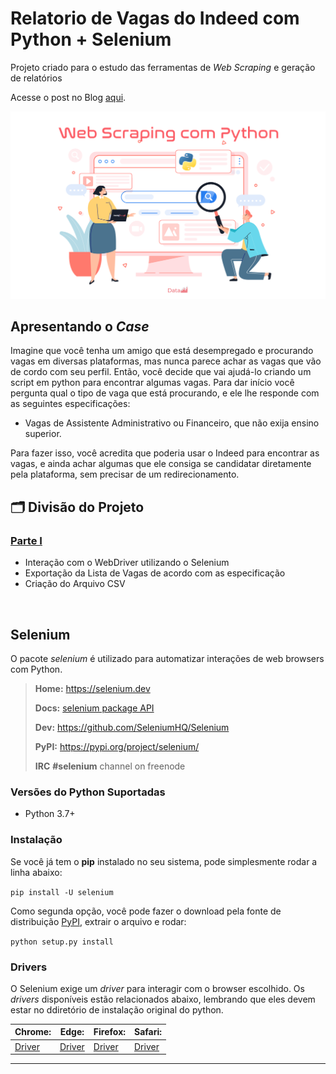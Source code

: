 # Relatorio de Vagas do Indeed com Python + Selenium

Projeto criado para o estudo das ferramentas de *Web Scraping* e geração de relatórios

Acesse o post no Blog [aqui](https://learndata.com/tutorial-relatórios-de-vagas-parte-1).

<p align="center"><img src="https://github.com/GeovanaSLima/RelatorioVagas-web-scraping/blob/main/web%20dark.png"></p>

## Apresentando o *Case*

Imagine que você tenha um amigo que está desempregado e procurando vagas em diversas plataformas, mas nunca parece achar as vagas que vão de cordo com seu perfil. Então, você decide que vai ajudá-lo criando um script em python para encontrar algumas vagas.
Para dar início você pergunta qual o tipo de vaga que está procurando, e ele lhe responde com as seguintes especificações:

* Vagas de Assistente Administrativo ou Financeiro, que não exija ensino superior.

Para fazer isso, você acredita que poderia usar o Indeed para encontrar as vagas, e ainda achar algumas que ele consiga se candidatar diretamente pela plataforma, sem precisar de um redirecionamento. 


## 🗂️ Divisão do Projeto

### [Parte I](https://github.com/GeovanaSLima/RelatorioVagas-web-scraping/blob/main/Parte%201.py)

* Interação com o WebDriver utilizando o Selenium
* Exportação da Lista de Vagas de acordo com as especificação
* Criação do Arquivo CSV


<br>

## Selenium

O pacote *selenium* é utilizado para automatizar interações de web browsers com Python.
 
> **Home:**  https://selenium.dev
> 
> **Docs:**  [selenium package API](https://seleniumhq.github.io/selenium/docs/api/py/api.html)
>   
> **Dev:**  https://github.com/SeleniumHQ/Selenium
>   
> **PyPI:**  https://pypi.org/project/selenium/
> 
>**IRC**  **#selenium** channel on freenode

### Versões do Python Suportadas
* Python 3.7+

### Instalação

Se você já tem o **pip** instalado no seu sistema, pode simplesmente rodar a linha abaixo:

```pip install -U selenium```

Como segunda opção, você pode fazer o download pela fonte de distribuição [PyPI](https://pypi.org/project/selenium/#files), extrair o arquivo e rodar:

```python setup.py install```

### Drivers

O Selenium exige um *driver* para interagir com o browser escolhido. Os *drivers* disponíveis estão relacionados abaixo, lembrando que eles devem estar no ddiretório de instalação original do python.

**Chrome:** | **Edge:** | **Firefox:** | **Safari:**
----------- | ----------- | ----------- | ----------- |
[Driver](https://chromedriver.chromium.org/downloads) | [Driver](https://developer.microsoft.com/en-us/microsoft-edge/tools/webdriver/) | [Driver](https://github.com/mozilla/geckodriver/releases) | [Driver](	https://webkit.org/blog/6900/webdriver-support-in-safari-10/)

---


